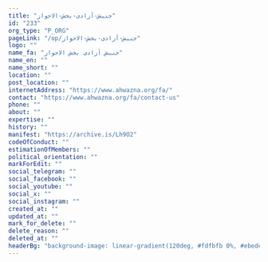```yaml
---
title: "جنبش-آزادی-بخش-الاحواز"
id: "233"
org_type: "P_ORG"
pageLink: "/op/جنبش-آزادی-بخش-الاحواز"
logo: ""
name_fa: "جنبش آزادی بخش الاحواز"
name_en: ""
name_short: ""
location: ""
post_location: ""
internetAddress: "https://www.ahwazna.org/fa/"
contact: "https://www.ahwazna.org/fa/contact-us"
phone: ""
about: ""
expertise: ""
history: ""
manifest: "https://archive.is/Lh9O2"
codeOfConduct: ""
estimationOfMembers: ""
political_orientation: ""
markForEdit: ""
social_telegram: ""
social_facebook: ""
social_youtube: ""
social_x: ""
social_instagram: ""
created_at: ""
updated_at: ""
mark_for_delete: ""
delete_reason: ""
deleted_at: ""
headerBg: "background-image: linear-gradient(120deg, #fdfbfb 0%, #ebedee 100%);"
---
```

